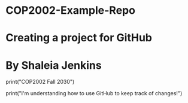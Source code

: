 # COP2002-Example-Repo
# Creating a project for GitHub
# By Shaleia Jenkins

print("COP2002 Fall 2030")

print("I'm understanding how to use GitHub to keep track of changes!")
